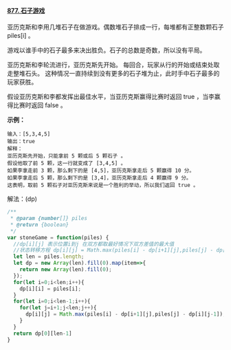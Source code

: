 #### [877. 石子游戏](https://leetcode-cn.com/problems/stone-game/)

亚历克斯和李用几堆石子在做游戏。偶数堆石子排成一行，每堆都有正整数颗石子 piles[i] 。

游戏以谁手中的石子最多来决出胜负。石子的总数是奇数，所以没有平局。

亚历克斯和李轮流进行，亚历克斯先开始。 每回合，玩家从行的开始或结束处取走整堆石头。 这种情况一直持续到没有更多的石子堆为止，此时手中石子最多的玩家获胜。

假设亚历克斯和李都发挥出最佳水平，当亚历克斯赢得比赛时返回 true ，当李赢得比赛时返回 false 。

**示例：**

```
输入：[5,3,4,5]
输出：true
解释：
亚历克斯先开始，只能拿前 5 颗或后 5 颗石子 。
假设他取了前 5 颗，这一行就变成了 [3,4,5] 。
如果李拿走前 3 颗，那么剩下的是 [4,5]，亚历克斯拿走后 5 颗赢得 10 分。
如果李拿走后 5 颗，那么剩下的是 [3,4]，亚历克斯拿走后 4 颗赢得 9 分。
这表明，取前 5 颗石子对亚历克斯来说是一个胜利的举动，所以我们返回 true 。
```

解法：(dp)

```javascript
/**
 * @param {number[]} piles
 * @return {boolean}
 */
var stoneGame = function(piles) {
  //dp[i][j] 表示位置i到j 在双方都取最好情况下双方差值的最大值
  //状态转移方程 dp[i][j] = Math.max(piles[i] - dp[i+1][j],piles[j] - dp[i][j-1])
  let len = piles.length;
  let dp = new Array(len).fill(0).map(item=>{
    return new Array(len).fill(0);
  });
  for(let i=0;i<len;i++){
    dp[i][i] = piles[i];
  }
  for(let i=0;i<len-1;i++){
    for(let j=i+1;j<len;j++){
      dp[i][j] = Math.max(piles[i] - dp[i+1][j],piles[j] - dp[i][j-1]);
    }
  }
  return dp[0][len-1]
}
```


